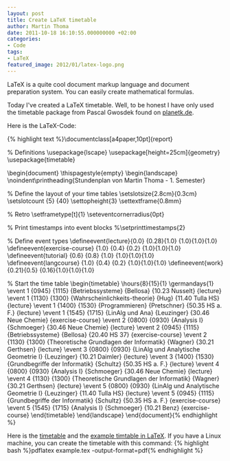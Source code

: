 ```yaml
---
layout: post
title: Create LaTeX timetable
author: Martin Thoma
date: 2011-10-18 16:10:55.000000000 +02:00
categories:
- Code
tags:
- LaTeX
featured_image: 2012/01/latex-logo.png
---
```

LaTeX is a quite cool document markup language and document preparation system. You can easily create mathematical formulas.

Today I've created a LaTeX timetable. Well, to be honest I have only used the timetable package from Pascal Gwosdek found on <a href="http://www.planetk.de/index.php/Stundenplan">planetk.de</a>.

Here is the LaTeX-Code:

{% highlight text %}\documentclass[a4paper,10pt]{report}

% Definitions
\usepackage{lscape}
\usepackage[height=25cm]{geometry}
\usepackage{timetable}

\begin{document}
\thispagestyle{empty}
\begin{landscape}
\noindent\printheading{Stundenplan von Martin Thoma - 1. Semester}

% Define the layout of your time tables
\setslotsize{2.8cm}{0.3cm}
\setslotcount {5} {40}
\settopheight{3}
\settextframe{0.8mm}

% Retro
\setframetype[t]{1}
\seteventcornerradius{0pt}

% Print timestamps into event blocks
%\setprinttimestamps{2}

% Define event types
\defineevent{lecture}{0.0} {0.28}{1.0} {1.0}{1.0}{1.0}
\defineevent{exercise-course}    {1.0} {0.4} {0.2} {1.0}{1.0}{1.0}
\defineevent{tutorial}   {0.6} {0.8} {1.0} {1.0}{1.0}{1.0}
\defineevent{langcourse} {1.0} {0.4} {0.2} {1.0}{1.0}{1.0}
\defineevent{work}       {0.21}{0.5} {0.16}{1.0}{1.0}{1.0}

% Start the time table
\begin{timetable}
  \hours{8}{15}{1}
  \germandays{1}
  \event 1 {0945} {1115} {Betriebssysteme}                        {Bellosa}          {10.23 Nusselt}     {lecture}
  \event 1 {1130} {1300} {Wahrscheinlichkeits-theorie}            {Hug}              {11.40 Tulla HS}    {lecture}
  \event 1 {1400} {1530} {Programmieren}                          {Pretschner}       {50.35 HS a. F.}    {lecture}
  \event 1 {1545} {1715} {LinAlg und Ana}                         {Leuzinger}        {30.46 Neue Chemie} {exercise-course}
  \event 2 {0800} {0930} {Analysis I}                             {Schmoeger}        {30.46 Neue Chemie} {lecture}
  \event 2 {0945} {1115} {Betriebssysteme}                        {Bellosa}          {20.40 HS 37}       {exercise-course}
  \event 2 {1130} {1300} {Theoretische Grundlagen der Informatik} {Wagner}           {30.21 Gerthsen}    {lecture}
  \event 3 {0800} {0930} {LinAlg und Analytische Geometrie I}     {Leuzinger}        {10.21 Daimler}     {lecture}
  \event 3 {1400} {1530} {Grundbegriffe der Informatik}           {Schultz}          {50.35 HS a. F.}    {lecture}
  \event 4 {0800} {0930} {Analysis I}                             {Schmoeger}        {30.46 Neue Chemie} {lecture}
  \event 4 {1130} {1300} {Theoretische Grundlagen der Informatik} {Wagner}           {30.21 Gerthsen}    {lecture}
  \event 5 {0800} {0930} {LinAlg und Analytische Geometrie I}     {Leuzinger}        {11.40 Tulla HS}    {lecture}
  \event 5 {0945} {1115} {Grundbegriffe der Informatik}           {Schultz}          {50.35 HS a. F.}    {exercise-course}
  \event 5 {1545} {1715} {Analysis I}                             {Schmoeger}        {10.21 Benz}        {exercise-course}
\end{timetable}
\end{landscape}
\end{document}{% endhighlight %}

Here is the <a href='../images/2011/10/timetable.sty'>timetable</a> and the <a href='../images/2011/10/example.tex'>example timtable in LaTeX</a>.
If you have a Linux machine, you can create the timetable with this command:
{% highlight bash %}pdflatex example.tex -output-format=pdf{% endhighlight %}
